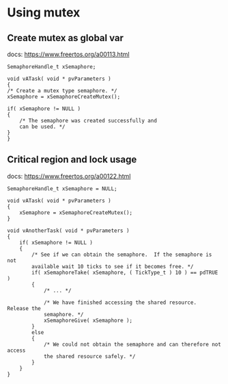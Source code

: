 # Using mutex

## Create mutex as global var
docs: https://www.freertos.org/a00113.html

    SemaphoreHandle_t xSemaphore;

    void vATask( void * pvParameters )
    {
    /* Create a mutex type semaphore. */
    xSemaphore = xSemaphoreCreateMutex();

    if( xSemaphore != NULL )
    {
        /* The semaphore was created successfully and
        can be used. */
    }
    }

## Critical region and lock usage

docs: https://www.freertos.org/a00122.html

    SemaphoreHandle_t xSemaphore = NULL;

    void vATask( void * pvParameters )
    {
        xSemaphore = xSemaphoreCreateMutex();
    }

    void vAnotherTask( void * pvParameters )
    {
        if( xSemaphore != NULL )
        {
            /* See if we can obtain the semaphore.  If the semaphore is not
            available wait 10 ticks to see if it becomes free. */
            if( xSemaphoreTake( xSemaphore, ( TickType_t ) 10 ) == pdTRUE )
            {
                /* ... */

                /* We have finished accessing the shared resource.  Release the
                semaphore. */
                xSemaphoreGive( xSemaphore );
            }
            else
            {
                /* We could not obtain the semaphore and can therefore not access
                the shared resource safely. */
            }
        }
    }
